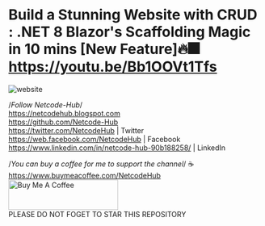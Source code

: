# Build a Stunning Website with CRUD : .NET 8 Blazor's Scaffolding Magic in 10 mins [New Feature]🔥🎆 https://youtu.be/Bb1OOVt1Tfs
![website](https://github.com/Netcode-Hub/DemoCRUDWithScalffold/assets/110794348/f4d06fa6-8bcc-4d62-afab-acf1a4b1e5c6)


/*Follow Netcode-Hub*/ <br/>
https://netcodehub.blogspot.com <br/> 
https://github.com/Netcode-Hub <br/>
https://twitter.com/NetcodeHub | Twitter <br/>
https://web.facebook.com/NetcodeHub | Facebook <br/>
https://www.linkedin.com/in/netcode-hub-90b188258/ | LinkedIn <br/>

/*You can buy a coffee for me to support the channel*/ ☕️ <br/>
https://www.buymeacoffee.com/NetcodeHub <br/>
<a href="https://www.buymeacoffee.com/NetcodeHub" target="_blank"><img src="https://cdn.buymeacoffee.com/buttons/v2/default-yellow.png" alt="Buy Me A Coffee" style="height: 60px !important;width: 217px !important;" ></a> <br/>
PLEASE DO NOT FOGET TO STAR THIS REPOSITORY<br/>
